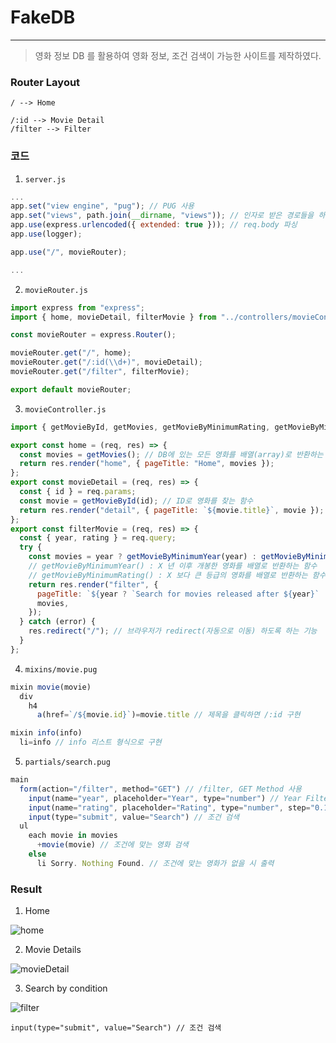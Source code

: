 # FakeDB

---

> 영화 정보 DB 를 활용하여 영화 정보, 조건 검색이 가능한 사이트를 제작하였다.

### Router Layout

```
/ --> Home

/:id --> Movie Detail
/filter --> Filter
```

### 코드

1. `server.js`

```Javascript
...
app.set("view engine", "pug"); // PUG 사용
app.set("views", path.join(__dirname, "views")); // 인자로 받은 경로들을 하나의 문자열 형태로 리턴한다.
app.use(express.urlencoded({ extended: true })); // req.body 파싱
app.use(logger);

app.use("/", movieRouter);

...
```

2. `movieRouter.js`

```Javascript
import express from "express";
import { home, movieDetail, filterMovie } from "../controllers/movieController";

const movieRouter = express.Router();

movieRouter.get("/", home);
movieRouter.get("/:id(\\d+)", movieDetail);
movieRouter.get("/filter", filterMovie);

export default movieRouter;
```

3. `movieController.js`

```Javascript
import { getMovieById, getMovies, getMovieByMinimumRating, getMovieByMinimumYear } from "../db";

export const home = (req, res) => {
  const movies = getMovies(); // DB에 있는 모든 영화를 배열(array)로 반환하는 함수
  return res.render("home", { pageTitle: "Home", movies });
};
export const movieDetail = (req, res) => {
  const { id } = req.params;
  const movie = getMovieById(id); // ID로 영화를 찾는 함수
  return res.render("detail", { pageTitle: `${movie.title}`, movie });
};
export const filterMovie = (req, res) => {
  const { year, rating } = req.query;
  try {
    const movies = year ? getMovieByMinimumYear(year) : getMovieByMinimumRating(rating);
    // getMovieByMinimumYear() : X 년 이후 개봉한 영화를 배열로 반환하는 함수
    // getMovieByMinimumRating() : X 보다 큰 등급의 영화를 배열로 반환하는 함수
    return res.render("filter", {
      pageTitle: `${year ? `Search for movies released after ${year}` : `Search for movies rated higher than ${rating}`}`,
      movies,
    });
  } catch (error) {
    res.redirect("/"); // 브라우저가 redirect(자동으로 이동) 하도록 하는 기능
  }
};
```

4. `mixins/movie.pug`

```Javascript
mixin movie(movie)
  div
    h4
      a(href=`/${movie.id}`)=movie.title // 제목을 클릭하면 /:id 구현

mixin info(info)
  li=info // info 리스트 형식으로 구현
```

5. `partials/search.pug`

```Javascript
main
  form(action="/filter", method="GET") // /filter, GET Method 사용
    input(name="year", placeholder="Year", type="number") // Year Filter
    input(name="rating", placeholder="Rating", type="number", step="0.1") // Rating Filter
    input(type="submit", value="Search") // 조건 검색
  ul
    each movie in movies
      +movie(movie) // 조건에 맞는 영화 검색
    else
      li Sorry. Nothing Found. // 조건에 맞는 영화가 없을 시 출력
```

### Result

1. Home

![home](https://user-images.githubusercontent.com/86929961/200576993-205ec8c7-6a95-41d6-a254-197ea830887e.gif)

2. Movie Details

![movieDetail](https://user-images.githubusercontent.com/86929961/200577019-cbe86992-1420-4a96-ad45-5fa2acd64b37.gif)

3. Search by condition

![filter](https://user-images.githubusercontent.com/86929961/200577042-a04515c9-9aa7-46d6-ab76-e32313c864ff.gif)

    input(type="submit", value="Search") // 조건 검색
